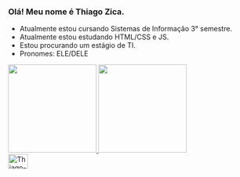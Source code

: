 ### Olá! Meu nome é Thiago Zica.

- Atualmente estou cursando Sistemas de Informação 3° semestre.
- Atualmente estou estudando HTML/CSS e JS.
- Estou procurando um estágio de TI.
- Pronomes: ELE/DELE

<div >
  <a href="https://github.com/rafaballerini">
  <img height="180em" src="https://github-readme-stats.vercel.app/api?username=thiago-henrique-zica&show_icons=true&theme=dark&include_all_commits=true&count_private=true"/>
  <img height="180em" src="https://github-readme-stats.vercel.app/api/top-langs/?username=thiago-henrique-zica&layout=compact&langs_count=7&theme=dark"/>
</div>

  <img align="center" alt="Thiago-HTML" height="30" width="40" src="https://raw.githubusercontent.com/devicons/devicon/master/icons/html5/html5-original .svg">
